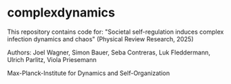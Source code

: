 # complexdynamics
This repository contains code for:  "Societal self-regulation induces complex infection dynamics and chaos" 
(Physical Review Research, 2025)

Authors:
Joel Wagner, Simon Bauer, Seba Contreras, Luk Fleddermann, Ulrich Parlitz, Viola Priesemann

Max-Planck-Institute for Dynamics and Self-Organization
